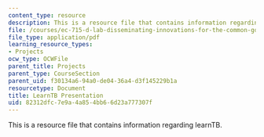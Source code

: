```yaml
---
content_type: resource
description: This is a resource file that contains information regarding learnTB.
file: /courses/ec-715-d-lab-disseminating-innovations-for-the-common-good-spring-2007/82312dfc7e9a4a854bb66d23a777307f_MITEC_715S07_learntb_pre.pdf
file_type: application/pdf
learning_resource_types:
- Projects
ocw_type: OCWFile
parent_title: Projects
parent_type: CourseSection
parent_uid: f30134a6-94a0-de04-36a4-d3f145229b1a
resourcetype: Document
title: LearnTB Presentation
uid: 82312dfc-7e9a-4a85-4bb6-6d23a777307f
---
```

This is a resource file that contains information regarding learnTB.

